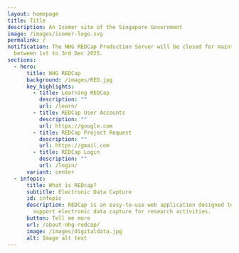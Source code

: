 ```yaml
---
layout: homepage
title: Title
description: An Isomer site of the Singapore Government
image: /images/isomer-logo.svg
permalink: /
notification: The NHG REDCap Production Server will be closed for maintenance
  between 1st to 3rd Dec 2025.
sections:
  - hero:
      title: NHG REDCap
      background: /images/RED.jpg
      key_highlights:
        - title: Learning REDCap
          description: ""
          url: /learn/
        - title: REDCap User Accounts
          description: ""
          url: https://google.com
        - title: REDCap Project Request
          description: ""
          url: https://gmail.com
        - title: REDCap Login
          description: ""
          url: /login/
      variant: center
  - infopic:
      title: What is REDcap?
      subtitle: Electronic Data Capture
      id: infopic
      description: REDCap is an easy-to-use web application designed to manage and
        support electronic data capture for research activities.
      button: Tell me more
      url: /about-nhg-redcap/
      image: /images/digitaldata.jpg
      alt: Image alt text
---
```

